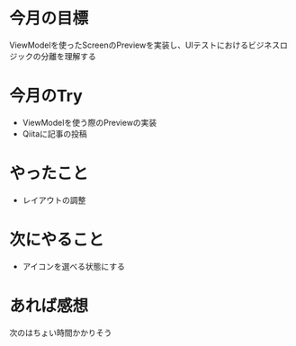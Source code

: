 # 今月の目標
ViewModelを使ったScreenのPreviewを実装し、UIテストにおけるビジネスロジックの分離を理解する
# 今月のTry
* ViewModelを使う際のPreviewの実装
* Qiitaに記事の投稿
# やったこと
* レイアウトの調整
# 次にやること
* アイコンを選べる状態にする
# あれば感想
次のはちょい時間かかりそう
